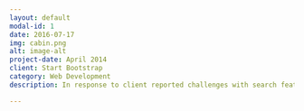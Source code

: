 ```yaml
---
layout: default
modal-id: 1
date: 2016-07-17
img: cabin.png
alt: image-alt
project-date: April 2014
client: Start Bootstrap
category: Web Development
description: In response to client reported challenges with search features, targeted navigation flow metrics were analyized to quantify specific issues. Analysis informed several opportunities for quick fixes and revealed need for further surveys/interviews with various user segments - those qualitative findings drove subsequent UX/UI design projects.

---
```

